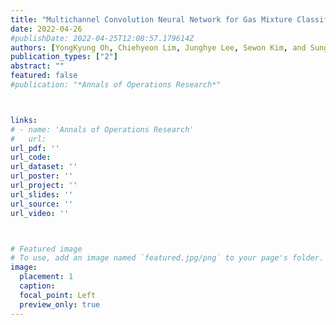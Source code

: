 ```yaml
---
title: "Multichannel Convolution Neural Network for Gas Mixture Classification"
date: 2022-04-26
#publishDate: 2022-04-25T12:08:57.179614Z
authors: [YongKyung Oh, Chiehyeon Lim, Junghye Lee, Sewon Kim, and Sungil Kim (2022), Annals of Operations Research ]
publication_types: ["2"]
abstract: ""
featured: false
#publication: "*Annals of Operations Research*"



links: 
# - name: 'Annals of Operations Research'
#   url: 
url_pdf: ''
url_code: 
url_dataset: ''
url_poster: ''
url_project: ''
url_slides: ''
url_source: ''
url_video: ''



# Featured image
# To use, add an image named `featured.jpg/png` to your page's folder. 
image:
  placement: 1
  caption: 
  focal_point: Left
  preview_only: true
---
```





